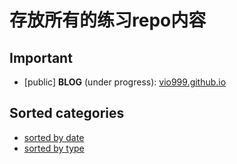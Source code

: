 # 存放所有的练习repo内容

## Important

- [public] **BLOG** (under progress): [vio999.github.io](https://github.com/vio999/vio999.github.io)

## Sorted categories

- [sorted by date](list.md)
- [sorted by type](types.md)
